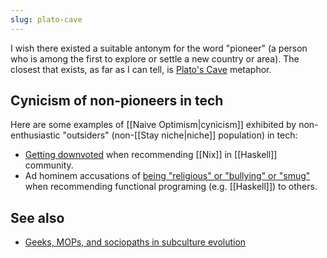```yaml
---
slug: plato-cave
---
```


I wish there existed a suitable antonym for the word "pioneer" (a person who is among the first to explore or settle a new country or area). The closest that exists, as far as I can tell, is [Plato's Cave](https://en.wikipedia.org/wiki/Allegory_of_the_cave) metaphor.

## Cynicism of non-pioneers in tech

Here are some examples of [[Naive Optimism|cynicism]] exhibited by non-enthusiastic "outsiders" (non-[[Stay niche|niche]] population) in tech:

- [Getting downvoted](https://old.reddit.com/r/haskell/comments/y6a07e/simple_ghc_stack_for_a_novice/iso56t8/) when recommending [[Nix]] in [[Haskell]] community.
- Ad hominem accusations of [being "religious" or "bullying" or "smug"](https://news.ycombinator.com/item?id=33433783) when recommending functional programing (e.g. [[Haskell]]) to others.

## See also

- [Geeks, MOPs, and sociopaths in subculture evolution](https://meaningness.com/geeks-mops-sociopaths)
